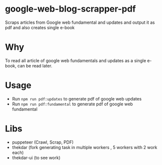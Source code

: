 # google-web-blog-scrapper-pdf
Scraps articles from Google web fundamental and updates and output it as pdf and also creates single e-book

# Why
To read all article of google web fundamentals and updates as a single e-book, can be read later.

# Usage
* Run `npm run pdf:updates` to generate pdf of google web updates
* Run `npm run pdf:fundamental` to generate pdf of google web fundamental

# Libs
* puppeteer (Crawl, Scrap, PDF)
* thekdar  (fork generating task in multiple workers , 5 workers with 2 work each)
* thekdar-ui (to see work)
